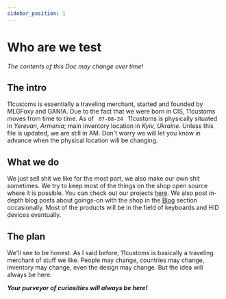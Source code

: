 ```yaml
---
sidebar_position: 1
---
```


# Who are we test

_The contents of this Doc may change over time!_

## The intro
11customs is essentially a traveling merchant, started and founded by MLGFoxy and GAN!A. Due to the fact that we were born in CIS, 11customs moves from time to time. As of <code> 07-08-24 </code> 11customs is physically situated in *Yerevan, Armenia*; main inventory location in *Kyiv, Ukraine*. Unless this file is updated, we are still in AM. Don't worry we will let you know in advance when the physical location will be changing.

## What we do
We just sell shit we like for the most part, we also make our own shit sometimes. We try to keep most of the things on the shop open source where it is possible. You can check out our projects [here](./category/projects/). We also post in-depth blog posts about goings-on with the shop in the [Blog](/blog) section occasionally. Most of the products will be in the field of keyboards and HID devices eventually.

## The plan
We'll see to be honest. As I said before, 11customs is basically a traveling merchant of stuff we like. People may change, countries may change, inventory may change, even the design may change. But the idea will always be here. 

***Your purveyor of curiosities will always be here!***